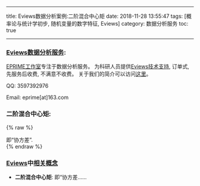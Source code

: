 
---
title: Eviews数据分析案例:二阶混合中心矩
date: 2018-11-28 13:55:47
tags: [概率论与统计学初步, 随机变量的数字特征, Eviews]
category: 数据分析服务
toc: true

---



<span></span>
<!-- more -->

### [Eviews](/tags/Eviews/)[数据分析服务](/categories/数据分析服务/):
[EPRIME工作室](http://eprime.cn/)专注于数据分析服务。
为科研人员提供[Eviews技术支持](http://eprime.cn/2018/08/18/EPRIME工作室Eviews代做服务详情/), 订单式, 先服务后收费, 不满意不收费。
关于我们的简介可以访问[这里](http://eprime.cn/2018/08/17/关于EPRIME工作室/)。

QQ: 3597392976

Email: eprime[at]163.com



### 二阶混合中心矩:

{% raw %}
<div class="p1">即“协方差”.</div>
{% endraw %}



### [Eviews](/tags/Eviews/)中[相关概念](/categories/数据分析服务)

- **二阶混合中心矩**: 即“协方差......





